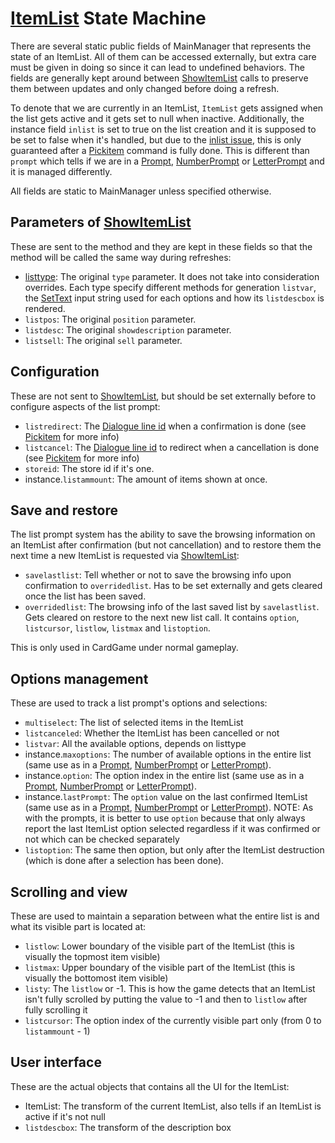 # [ItemList](ItemList.md) State Machine

There are several static public fields of MainManager that represents the state of an ItemList. All of them can be accessed externally, but extra care must be given in doing so since it can lead to undefined behaviors. The fields are generally kept around between [ShowItemList](ShowItemList.md) calls to preserve them between updates and only changed before doing a refresh.

To denote that we are currently in an ItemList, `ItemList` gets assigned when the list gets active and it gets set to null when inactive. Additionally, the instance field `inlist` is set to true on the list creation and it is supposed to be set to false when it's handled, but due to the [inlist issue](inlist%20issue.md), this is only guaranteed after a [Pickitem](../SetText/Individual%20commands/Pickitem.md) command is fully done. This is different than `prompt` which tells if we are in a [Prompt](../SetText/Individual%20commands/Prompt.md), [NumberPrompt](../SetText/Individual%20commands/NumberPrompt.md) or [LetterPrompt](../SetText/Individual%20commands/LetterPrompt.md) and it is managed differently.

All fields are static to MainManager unless specified otherwise.

## Parameters of [ShowItemList](ShowItemList.md)

These are sent to the method and they are kept in these fields so that the method will be called the same way during refreshes:

* [listtype](listtype.md): The original `type` parameter. It does not take into consideration overrides. Each type specify different methods for generation `listvar`, the [SetText](../SetText/SetText.md) input string used for each options and how its `listdescbox` is rendered.
* `listpos`: The original `position` parameter.
* `listdesc`: The original `showdescription` parameter.
* `listsell`: The original `sell` parameter.

## Configuration

These are not sent to [ShowItemList](ShowItemList.md), but should be set externally before to configure aspects of the list prompt:

* `listredirect`: The [Dialogue line id](../SetText/Common%20commands%20id%20schemes/Dialogue%20line%20id.md) when a confirmation is done (see [Pickitem](../SetText/Individual%20commands/Pickitem.md) for more info)
* `listcancel`: The [Dialogue line id](../SetText/Common%20commands%20id%20schemes/Dialogue%20line%20id.md) to redirect when a cancellation is done (see [Pickitem](../SetText/Individual%20commands/Pickitem.md) for more info)
* `storeid`: The store id if it's one.
* instance.`listammount`: The amount of items shown at once.

## Save and restore

The list prompt system has the ability to save the browsing information on an ItemList after confirmation (but not cancellation) and to restore them the next time a new ItemList is requested via [ShowItemList](ShowItemList.md):

* `savelastlist`: Tell whether or not to save the browsing info upon confirmation to `overridedlist`. Has to be set externally and gets cleared once the list has been saved.
* `overridedlist`: The browsing info of the last saved list by `savelastlist`. Gets cleared on restore to the next new list call. It contains `option`, `listcursor`, `listlow`, `listmax` and `listoption`.

This is only used in CardGame under normal gameplay.

## Options management

These are used to track a list prompt's options and selections:

* `multiselect`: The list of selected items in the ItemList
* `listcanceled`: Whether the ItemList has been cancelled or not
* `listvar`: All the available options, depends on listtype
* instance.`maxoptions`: The number of available options in the entire list (same use as in a [Prompt](../SetText/Individual%20commands/Prompt.md), [NumberPrompt](../SetText/Individual%20commands/NumberPrompt.md) or [LetterPrompt](../SetText/Individual%20commands/LetterPrompt.md)).
* instance.`option`: The option index in the entire list (same use as in a [Prompt](../SetText/Individual%20commands/Prompt.md), [NumberPrompt](../SetText/Individual%20commands/NumberPrompt.md) or [LetterPrompt](../SetText/Individual%20commands/LetterPrompt.md)).
* instance.`lastPrompt`: The `option` value on the last confirmed ItemList (same use as in a [Prompt](../SetText/Individual%20commands/Prompt.md), [NumberPrompt](../SetText/Individual%20commands/NumberPrompt.md) or [LetterPrompt](../SetText/Individual%20commands/LetterPrompt.md)). NOTE: As with the prompts, it is better to use `option` because that only always report the last ItemList option selected regardless if it was confirmed or not which can be checked separately
* `listoption`: The same then option, but only after the ItemList destruction (which is done after a selection has been done).

## Scrolling and view

These are used to maintain a separation between what the entire list is and what its visible part is located at:

* `listlow`: Lower boundary of the visible part of the ItemList (this is visually the topmost item visible)
* `listmax`: Upper boundary of the visible part of the ItemList (this is visually the bottomost item visible)
* `listy`: The `listlow` or -1. This is how the game detects that an ItemList isn't fully scrolled by putting the value to -1 and then to `listlow` after fully scrolling it
* `listcursor`: The option index of the currently visible part only (from 0 to `listammount` - 1)

## User interface

These are the actual objects that contains all the UI for the ItemList:

* ItemList: The transform of the current ItemList, also tells if an ItemList is active if it's not null
* `listdescbox`: The transform of the description box

